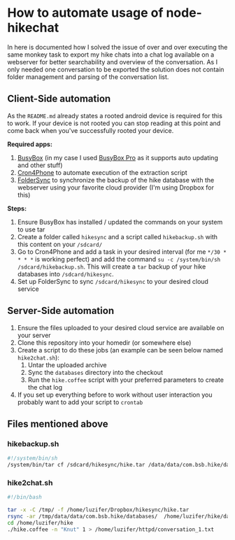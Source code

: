 # How to automate usage of node-hikechat

In here is documented how I solved the issue of over and over executing the same monkey task to export my hike chats into a chat log available on a webserver for better searchability and overview of the conversation. As I only needed one conversation to be exported the solution does not contain folder management and parsing of the conversation list.

## Client-Side automation

As the `README.md` already states a rooted android device is required for this to work. If your device is not rooted you can stop reading at this point and come back when you've successfully rooted your device.

**Required apps:**

1. [BusyBox](https://play.google.com/store/apps/details?id=stericson.busybox) (in my case I used [BusyBox Pro](https://play.google.com/store/apps/details?id=stericson.busybox.donate) as it supports auto updating and other stuff)
1. [Cron4Phone](https://play.google.com/store/apps/details?id=com.aes.cron4phonefree) to automate execution of the extraction script
1. [FolderSync](https://play.google.com/store/apps/details?id=dk.tacit.android.foldersync.full) to synchronize the backup of the hike database with the webserver using your favorite cloud provider (I'm using Dropbox for this)

**Steps:**

1. Ensure BusyBox has installed / updated the commands on your system to use tar
1. Create a folder called `hikesync` and a script called `hikebackup.sh` with this content on your `/sdcard/`
1. Go to Cron4Phone and add a task in your desired interval (for me `*/30 * * * *` is working perfect) and add the command `su -c /system/bin/sh /sdcard/hikebackup.sh`. This will create a `tar` backup of your hike databases into `/sdcard/hikesync`.
1. Set up FolderSync to sync `/sdcard/hikesync` to your desired cloud service

## Server-Side automation

1. Ensure the files uploaded to your desired cloud service are available on your server
1. Clone this repository into your homedir (or somewhere else)
1. Create a script to do these jobs (an example can be seen below named `hike2chat.sh`):
    1. Untar the uploaded archive
    1. Sync the `databases` directory into the checkout
    1. Run the `hike.coffee` script with your preferred parameters to create the chat log
1. If you set up everything before to work without user interaction you probably want to add your script to `crontab`

## Files mentioned above

### hikebackup.sh
```sh
#!/system/bin/sh
/system/bin/tar cf /sdcard/hikesync/hike.tar /data/data/com.bsb.hike/databases
```

### hike2chat.sh
```bash
#!/bin/bash

tar -x -C /tmp/ -f /home/luzifer/Dropbox/hikesync/hike.tar
rsync -ar /tmp/data/data/com.bsb.hike/databases/  /home/luzifer/hike/databases/
cd /home/luzifer/hike
./hike.coffee -n "Knut" 1 > /home/luzifer/httpd/conversation_1.txt
```
